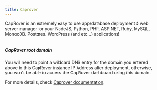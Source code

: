 ```yaml
---
title: Caprover
---
```


CapRover is an extremely easy to use app/database deployment & web server manager for your NodeJS, Python, PHP, ASP.NET, Ruby, MySQL, MongoDB, Postgres, WordPress (and etc…) applications!
<br />
<br />

##### CapRover root domain

You will need to point a wildcard DNS entry for the domain you entered above to this CapRover instance IP Address after deployment, otherwise, you won't be able to access the CapRover dashboard using this domain.

For more details, check [Caprover documentation](https://www.manual.grid.tf/documentation/dashboard/solutions/caprover.html).
